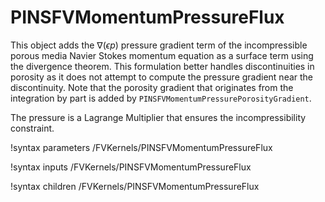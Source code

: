 # PINSFVMomentumPressureFlux


This object adds the $\nabla (\epsilon p)$ pressure gradient term of the
incompressible porous media Navier Stokes momentum equation as a surface term using the divergence
theorem.
This formulation better handles discontinuities in porosity as it does not attempt to
compute the pressure gradient near the discontinuity. Note that the porosity gradient that originates
from the integration by part is added by `PINSFVMomentumPressurePorosityGradient`.

The pressure is a Lagrange Multiplier that ensures the incompressibility constraint.

!syntax parameters /FVKernels/PINSFVMomentumPressureFlux

!syntax inputs /FVKernels/PINSFVMomentumPressureFlux

!syntax children /FVKernels/PINSFVMomentumPressureFlux
